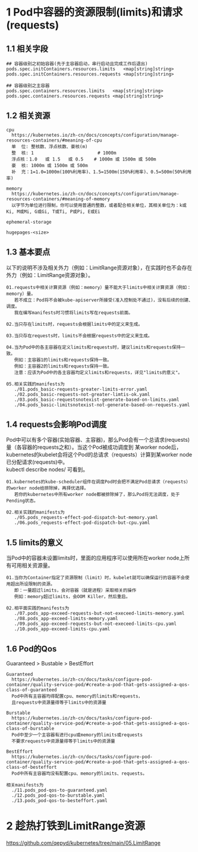 # 1 Pod中容器的资源限制(limits)和请求(requests)
## 1.1 相关字段
```
## 容器级别之初始容器(先于主容器启动，串行启动且完成工作后退出)
pods.spec.initContainers.resources.limits   <map[string]string>   
pods.spec.initContainers.resources.requests <map[string]string>

## 容器级别之主容器
pods.spec.containers.resources.limits   <map[string]string>
pods.spec.containers.resources.requests <map[string]string>
```

## 1.2 相关资源
```
cpu
  https://kubernetes.io/zh-cn/docs/concepts/configuration/manage-resources-containers/#meaning-of-cpu
  单  位: 整核数、浮点核数、豪核(m)
  整  核: 1                        # 1000m 
  浮点核：1.0   或 1.5   或 0.5    # 1000m 或 1500m 或 500m
  豪  核: 1000m 或 1500m 或 500m  
  补  充：1=1.0=1000m(100%利用率)、1.5=1500m(150%利用率)、0.5=500m(50%利用率)

memory
  https://kubernetes.io/zh-cn/docs/concepts/configuration/manage-resources-containers/#meaning-of-memory
  以字节为单位进行限制，你可以使用普通的整数，或者配合相关单位，其相关单位为：k或Ki, M或Mi, G或Gi, T或Ti, P或Pi, E或Ei

ephemeral-storage

hugepages-<size>
```

## 1.3 基本要点
以下的说明不涉及相关外力（例如：LimitRange资源对象），在实践时也不会存在外力（例如：LimitRange资源对象）。
```
01.requests中相关计算资源（例如：memory）量不能大于limits中相关计算资源（例如：memory）量。
   若不成立：Pod将不会被kube-apiserver所接受(准入控制处不通过)，没有后续的创建、调度。
   我在编写manifests时习惯将limits写在requests前面。

02.当只存在limits时，requests会根据limits中的定义来生成。

03.当只存在requests时，limits不会根据requests中的定义来生成。

04.当为Pod中的各主容器在定义limits和requests时，建议limits和requests保持一致。
   例如：主容器1的limits和requests保持一致。
   例如：主容器2的limits和requests保持一致。
   注意：应该为Pod中的各主容器均定义limits和requests，详见"limits的意义"。

05.相关实践的manifests为
   ./01.pods_basic-requests-greater-limits-error.yaml
   ./02.pods_basic-requests-not-greater-limtis-ok.yaml
   ./03.pods_basic-requestsnotexist-generate-based-on-limits.yaml
   ./04.pods_basic-limitsnotexist-not-generate-based-on-requests.yaml
```

## 1.4 requests会影响Pod调度
Pod中可以有多个容器(实始容器、主容器)，那么Pod会有一个总请求(requests)量（各容器的requests之和）。当这个Pod被成功调度到
某worker node后，kubernetes的kubelet会将这个Pod的总请求（requests）计算到某worker node已分配请求(requests)中。  
kubectl describe nodes/<NodeName> 可看到。
```
01.kubernetes的kube-scheduler组件在调度Pod时会把不满足Pod总请求（requests）的worker node给排除掉，再择优选择。
   若你的kubernetes中所有worker node都被排除掉了，那么Pod将无法调度，处于Pending状态。

02.相关实践的manifests为
   ./05.pods_requests-effect-pod-dispatch-but-memory.yaml
   ./06.pods_requests-effect-pod-dispatch-but-cpu.yaml
```

## 1.5 limits的意义
当Pod中的容器未设置limits时，里面的应用程序可以使用所在worker node上所有可用相关资源量。
```
01.当你为Container指定了资源限制（limit）时，kubelet就可以确保运行的容器不会使用超出所设限制的资源。
   即：一量超过limits，会对容器（就是进程）采取相关的操作
   例如：memory超过limits，会OOM Killer，然后重启。

02.相平面实践的manifests为
   ./07.pods_app-exceed-requests-but-not-execeed-limits-memory.yaml
   ./08.pods_app-exceed-limits-memory.yaml
   ./09.pods_app-exceed-requests-but-not-execeed-limits-cpu.yaml
   ./10.pods_app-exceed-limits-cpu.yaml
```

## 1.6 Pod的Qos 
Guaranteed > Bustable > BestEffort
```
Guaranteed
  https://kubernetes.io/zh-cn/docs/tasks/configure-pod-container/quality-service-pod/#create-a-pod-that-gets-assigned-a-qos-class-of-guaranteed
  Pod中所有主容器均得配置cpu、memory的limits和requests，
  且requests中资源量得等于limits中的资源量

Burstable
  https://kubernetes.io/zh-cn/docs/tasks/configure-pod-container/quality-service-pod/#create-a-pod-that-gets-assigned-a-qos-class-of-burstable
  Pod中至少一个主容器有进行cpu或memory的limits或requests
  不要求requests中资源量得等于limits中的资源量

BestEffort
  https://kubernetes.io/zh-cn/docs/tasks/configure-pod-container/quality-service-pod/#create-a-pod-that-gets-assigned-a-qos-class-of-besteffort
  Pod中所有主容器均没有配置cpu、memory的limits、requests。

相关manifests为
  ./11.pods_pod-qos-to-guaranteed.yaml
  ./12.pods_pod-qos-to-burstable.yaml
  ./13.pods_pod-qos-to-besteffort.yaml
```

# 2 趁热打铁到LimitRange资源
https://github.com/qepyd/kubernetes/tree/main/05.LimitRange

